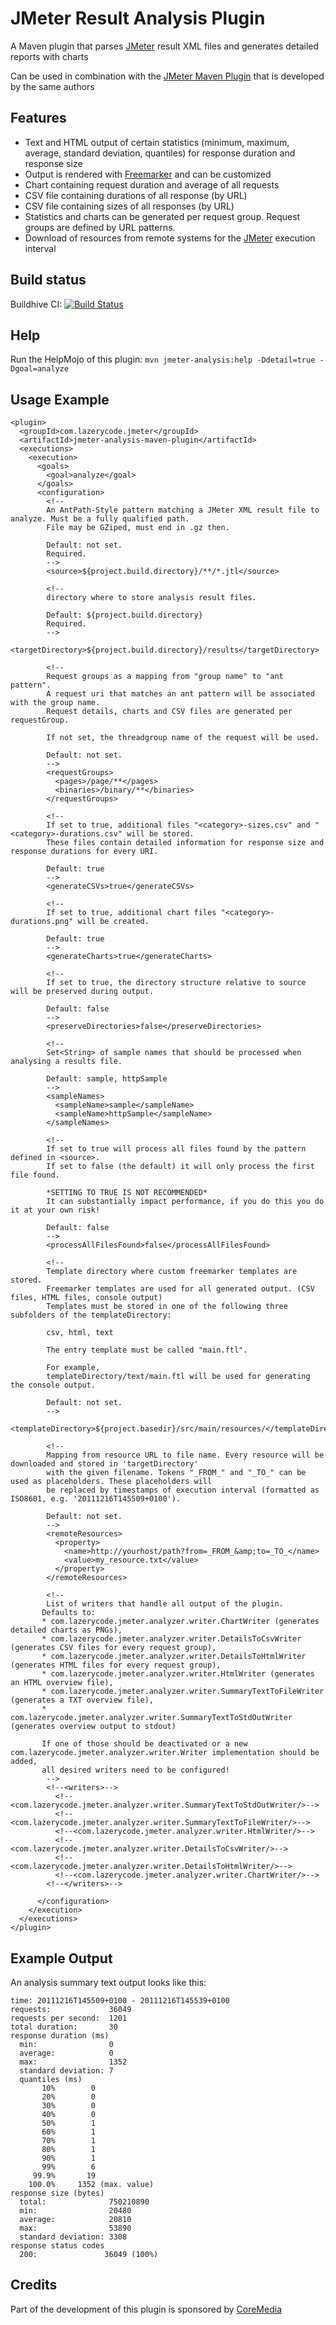 JMeter Result Analysis Plugin
======================

A Maven plugin that parses [JMeter][2] result XML files and generates detailed reports with charts

Can be used in combination with the [JMeter Maven Plugin][1] that is developed by the same authors

Features
--------
* Text and HTML output of certain statistics (minimum, maximum, average, standard deviation, quantiles) for response duration and response size
* Output is rendered with [Freemarker][4] and can be customized
* Chart containing request duration and average of all requests
* CSV file containing durations of all response (by URL)
* CSV file containing sizes of all responses (by URL)
* Statistics and charts can be generated per request group. Request groups are defined by URL patterns.
* Download of resources from remote systems for the [JMeter][2] execution interval

Build status
------------
Buildhive CI:
[![Build Status](https://buildhive.cloudbees.com/job/afranken/job/jmeter-analysis-maven-plugin/badge/icon)](https://buildhive.cloudbees.com/job/afranken/job/jmeter-analysis-maven-plugin/)

Help
----
Run the HelpMojo of this plugin:
`mvn jmeter-analysis:help -Ddetail=true -Dgoal=analyze`

Usage Example
-------------

    <plugin>
      <groupId>com.lazerycode.jmeter</groupId>
      <artifactId>jmeter-analysis-maven-plugin</artifactId>
      <executions>
        <execution>
          <goals>
            <goal>analyze</goal>
          </goals>
          <configuration>
            <!--
            An AntPath-Style pattern matching a JMeter XML result file to analyze. Must be a fully qualified path.
            File may be GZiped, must end in .gz then.

            Default: not set.
            Required.
            -->
            <source>${project.build.directory}/**/*.jtl</source>

            <!--
            directory where to store analysis result files.

            Default: ${project.build.directory}
            Required.
            -->
            <targetDirectory>${project.build.directory}/results</targetDirectory>

            <!--
            Request groups as a mapping from "group name" to "ant pattern".
            A request uri that matches an ant pattern will be associated with the group name.
            Request details, charts and CSV files are generated per requestGroup.

            If not set, the threadgroup name of the request will be used.

            Default: not set.
            -->
            <requestGroups>
              <pages>/page/**</pages>
              <binaries>/binary/**</binaries>
            </requestGroups>

            <!--
            If set to true, additional files "<category>-sizes.csv" and "<category>-durations.csv" will be stored.
            These files contain detailed information for response size and response durations for every URI.

            Default: true
            -->
            <generateCSVs>true</generateCSVs>

            <!--
            If set to true, additional chart files "<category>-durations.png" will be created.

            Default: true
            -->
            <generateCharts>true</generateCharts>

            <!--
            If set to true, the directory structure relative to source will be preserved during output.

            Default: false
            -->
            <preserveDirectories>false</preserveDirectories>

            <!--
            Set<String> of sample names that should be processed when analysing a results file.

            Default: sample, httpSample
            -->
            <sampleNames>
              <sampleName>sample</sampleName>
              <sampleName>httpSample</sampleName>
            </sampleNames>

            <!--
            If set to true will process all files found by the pattern defined in <source>.
            If set to false (the default) it will only process the first file found.

            *SETTING TO TRUE IS NOT RECOMMENDED*
            It can substantially impact performance, if you do this you do it at your own risk!

            Default: false
            -->
            <processAllFilesFound>false</processAllFilesFound>

            <!--
            Template directory where custom freemarker templates are stored.
            Freemarker templates are used for all generated output. (CSV files, HTML files, console output)
            Templates must be stored in one of the following three subfolders of the templateDirectory:

            csv, html, text

            The entry template must be called "main.ftl".

            For example,
            templateDirectory/text/main.ftl will be used for generating the console output.

            Default: not set.
            -->
            <templateDirectory>${project.basedir}/src/main/resources/</templateDirectory>

            <!--
            Mapping from resource URL to file name. Every resource will be downloaded and stored in 'targetDirectory'
            with the given filename. Tokens "_FROM_" and "_TO_" can be used as placeholders. These placeholders will
            be replaced by timestamps of execution interval (formatted as ISO8601, e.g. '20111216T145509+0100').

            Default: not set.
            -->
            <remoteResources>
              <property>
                <name>http://yourhost/path?from=_FROM_&amp;to=_TO_</name>
                <value>my_resource.txt</value>
              </property>
            </remoteResources>

            <!--
            List of writers that handle all output of the plugin.
           Defaults to:
           * com.lazerycode.jmeter.analyzer.writer.ChartWriter (generates detailed charts as PNGs),
           * com.lazerycode.jmeter.analyzer.writer.DetailsToCsvWriter (generates CSV files for every request group),
           * com.lazerycode.jmeter.analyzer.writer.DetailsToHtmlWriter (generates HTML files for every request group),
           * com.lazerycode.jmeter.analyzer.writer.HtmlWriter (generates an HTML overview file),
           * com.lazerycode.jmeter.analyzer.writer.SummaryTextToFileWriter (generates a TXT overview file),
           * com.lazerycode.jmeter.analyzer.writer.SummaryTextToStdOutWriter (generates overview output to stdout)

           If one of those should be deactivated or a new com.lazerycode.jmeter.analyzer.writer.Writer implementation should be added,
           all desired writers need to be configured!
            -->
            <!--<writers>-->
              <!--<com.lazerycode.jmeter.analyzer.writer.SummaryTextToStdOutWriter/>-->
              <!--<com.lazerycode.jmeter.analyzer.writer.SummaryTextToFileWriter/>-->
              <!--<com.lazerycode.jmeter.analyzer.writer.HtmlWriter/>-->
              <!--<com.lazerycode.jmeter.analyzer.writer.DetailsToCsvWriter/>-->
              <!--<com.lazerycode.jmeter.analyzer.writer.DetailsToHtmlWriter/>-->
              <!--<com.lazerycode.jmeter.analyzer.writer.ChartWriter/>-->
            <!--</writers>-->

          </configuration>
        </execution>
      </executions>
    </plugin>

Example Output
--------------
An analysis summary text output looks like this:


    time: 20111216T145509+0100 - 20111216T145539+0100
    requests:             36049
    requests per second:  1201
    total duration:       30
    response duration (ms)
      min:                0
      average:            0
      max:                1352
      standard deviation: 7
      quantiles (ms)
           10%        0
           20%        0
           30%        0
           40%        0
           50%        1
           60%        1
           70%        1
           80%        1
           90%        1
           99%        6
         99.9%       19
        100.0%     1352 (max. value)
    response size (bytes)
      total:              750210890
      min:                20480
      average:            20810
      max:                53890
      standard deviation: 3308
    response status codes
      200:               36049 (100%)

Credits
--------------

Part of the development of this plugin is sponsored by [CoreMedia][3]

[1]:    http://jmeter.lazerycode.com                                "JMeter Maven Plugin"
[2]:    http://jakarta.apache.org/jmeter/                           "JMeter"
[3]:    http://www.coremedia.com                                    "CoreMedia AG"
[4]:    http://freemarker.sourceforge.net/                          "Freemarker"